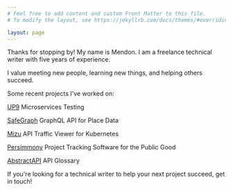 ```yaml
---
# Feel free to add content and custom Front Matter to this file.
# To modify the layout, see https://jekyllrb.com/docs/themes/#overriding-theme-defaults

layout: page
---
```

Thanks for stopping by! My name is Mendon. I am a freelance technical writer with five years of experience.

I value meeting new people, learning new things, and helping others succeed.

Some recent projects I've worked on:

<a href="https://up9.com/docs/">UP9</a> Microservices Testing

<a href="https://docs.safegraph.com/docs">SafeGraph</a> GraphQL API for Place Data

<a href="https://getmizu.io/">Mizu</a> API Traffic Viewer for Kubernetes

<a href="https://www.persimmony.com/">Persimmony</a> Project Tracking Software for the Public Good

<a href="https://www.abstractapi.com/">AbstractAPI</a> API Glossary

If you're looking for a technical writer to help your next project succeed, get in touch!

